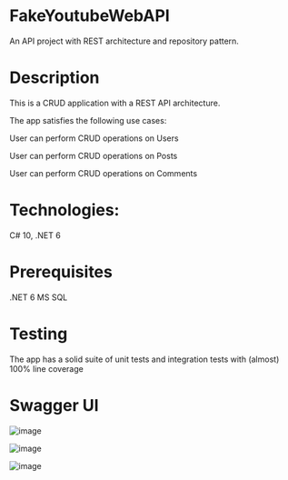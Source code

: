 # FakeYoutubeWebAPI
An API project with REST architecture and repository pattern. 


# Description
This is a CRUD application with a REST API architecture. 

The app satisfies the following use cases:

User can perform CRUD operations on Users

User can perform CRUD operations on Posts

User can perform CRUD operations on Comments

# Technologies:
C# 10, .NET 6

# Prerequisites
.NET 6
MS SQL

# Testing
The app has a solid suite of unit tests and integration tests with (almost) 100% line coverage

# Swagger UI

![image](https://user-images.githubusercontent.com/50465232/213236034-9c6aa8b2-46ee-4dcb-823e-a376f9b2a6e7.png)

![image](https://user-images.githubusercontent.com/50465232/213236180-f9f5cafe-9c61-4046-9d41-8ce1d0736a08.png)

![image](https://user-images.githubusercontent.com/50465232/213236278-2ff76bf0-290e-4b2c-a151-de983652a368.png)

